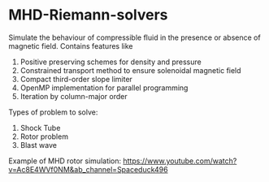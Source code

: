 # MHD-Riemann-solvers 
Simulate the behaviour of compressible fluid in the presence or absence of magnetic field. Contains features like
1) Positive preserving schemes for density and pressure
2) Constrained transport method to ensure solenoidal magnetic field
3) Compact third-order slope limiter
4) OpenMP implementation for parallel programming
5) Iteration by column-major order

Types of problem to solve:
1) Shock Tube
2) Rotor problem
3) Blast wave

Example of MHD rotor simulation: 
https://www.youtube.com/watch?v=Ac8E4WVf0NM&ab_channel=Spaceduck496
